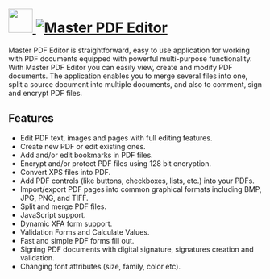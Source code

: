 # [<img src="https://cdn.jsdelivr.net/gh/AdmiringWorm/chocolatey-packages@e58c3a6b74fd2ee53362b599ddda17d2843363e6/icons/master-pdf-editor.png" height="48" width="48" /> ![Master PDF Editor](https://img.shields.io/chocolatey/v/master-pdf-editor.svg?label=Master%20PDF%20Editor&style=for-the-badge)](https://chocolatey.org/packages/master-pdf-editor)

Master PDF Editor is straightforward, easy to use application for working with PDF documents equipped with powerful multi-purpose functionality. With Master PDF Editor you can easily view, create and modify PDF documents. The application enables you to merge several files into one, split a source document into multiple documents, and also to comment, sign and encrypt PDF files.

## Features
- Edit PDF text, images and pages with full editing features.
- Create new PDF or edit existing ones.
- Add and/or edit bookmarks in PDF files.
- Encrypt and/or protect PDF files using 128 bit encryption.
- Convert XPS files into PDF.
- Add PDF controls (like buttons, checkboxes, lists, etc.) into your PDFs.
- Import/export PDF pages into common graphical formats including BMP, JPG, PNG, and TIFF.
- Split and merge PDF files.
- JavaScript support.
- Dynamic XFA form support.
- Validation Forms and Calculate Values.
- Fast and simple PDF forms fill out.
- Signing PDF documents with digital signature, signatures creation and validation.
- Changing font attributes (size, family, color etc).
